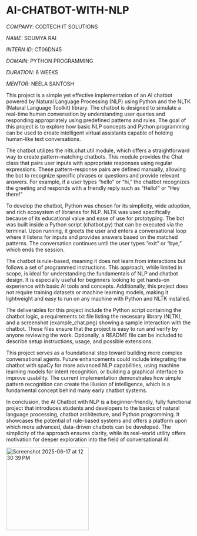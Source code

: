 # AI-CHATBOT-WITH-NLP

*COMPANY*: CODTECH IT SOLUTIONS

*NAME*: SOUMYA RAI

*INTERN ID*: CT06DN45

*DOMAIN*: PYTHON PROGRAMMING

*DURATION*: 6 WEEKS

*MENTOR*: NEELA SANTOSH

This project is a simple yet effective implementation of an AI chatbot powered by Natural Language Processing (NLP) using Python and the NLTK (Natural Language Toolkit) library. The chatbot is designed to simulate a real-time human conversation by understanding user queries and responding appropriately using predefined patterns and rules. The goal of this project is to explore how basic NLP concepts and Python programming can be used to create intelligent virtual assistants capable of holding human-like text conversations.

The chatbot utilizes the nltk.chat.util module, which offers a straightforward way to create pattern-matching chatbots. This module provides the Chat class that pairs user inputs with appropriate responses using regular expressions. These pattern-response pairs are defined manually, allowing the bot to recognize specific phrases or questions and provide relevant answers. For example, if a user types “hello” or “hi,” the chatbot recognizes the greeting and responds with a friendly reply such as “Hello!” or “Hey there!”

To develop the chatbot, Python was chosen for its simplicity, wide adoption, and rich ecosystem of libraries for NLP. NLTK was used specifically because of its educational value and ease of use for prototyping. The bot was built inside a Python script (chatbot.py) that can be executed via the terminal. Upon running, it greets the user and enters a conversational loop where it listens for inputs and provides answers based on the matched patterns. The conversation continues until the user types “exit” or “bye,” which ends the session.

The chatbot is rule-based, meaning it does not learn from interactions but follows a set of programmed instructions. This approach, while limited in scope, is ideal for understanding the fundamentals of NLP and chatbot design. It is especially useful for beginners looking to get hands-on experience with basic AI tools and concepts. Additionally, this project does not require training datasets or machine learning models, making it lightweight and easy to run on any machine with Python and NLTK installed.

The deliverables for this project include the Python script containing the chatbot logic, a requirements.txt file listing the necessary library (NLTK), and a screenshot (example_chat.png) showing a sample interaction with the chatbot. These files ensure that the project is easy to run and verify by anyone reviewing the work. Optionally, a README file can be included to describe setup instructions, usage, and possible extensions.

This project serves as a foundational step toward building more complex conversational agents. Future enhancements could include integrating the chatbot with spaCy for more advanced NLP capabilities, using machine learning models for intent recognition, or building a graphical interface to improve usability. The current implementation demonstrates how simple pattern recognition can create the illusion of intelligence, which is a fundamental concept behind many early chatbot systems.

In conclusion, the AI Chatbot with NLP is a beginner-friendly, fully functional project that introduces students and developers to the basics of natural language processing, chatbot architecture, and Python programming. It showcases the potential of rule-based systems and offers a platform upon which more advanced, data-driven chatbots can be developed. The simplicity of the approach ensures clarity, while its real-world utility offers motivation for deeper exploration into the field of conversational AI.



<img width="224" alt="Screenshot 2025-06-17 at 12 30 39 PM" src="https://github.com/user-attachments/assets/6876abd4-0092-4f70-9a30-cf1973ceba21" />
